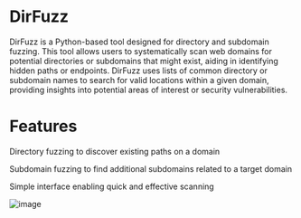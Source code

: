 # DirFuzz

DirFuzz is a Python-based tool designed for directory and subdomain fuzzing. This tool allows users to systematically scan web domains for potential directories or subdomains that might exist, aiding in identifying hidden paths or endpoints. DirFuzz uses lists of common directory or subdomain names to search for valid locations within a given domain, providing insights into potential areas of interest or security vulnerabilities.


# Features

Directory fuzzing to discover existing paths on a domain

Subdomain fuzzing to find additional subdomains related to a target domain

Simple interface enabling quick and effective scanning




![image](https://github.com/Sxmpl3/DirFuzz/assets/116309678/6324a995-4d6c-40b6-92a0-9cdfd140f488)
